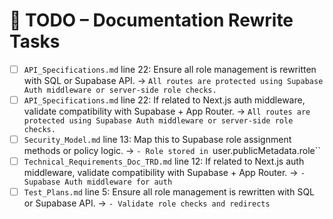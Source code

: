 # 📌 TODO – Documentation Rewrite Tasks

- [ ] `API_Specifications.md` line 22: Ensure all role management is rewritten with SQL or Supabase API. → `All routes are protected using Supabase Auth middleware or server-side role checks.`
- [ ] `API_Specifications.md` line 22: If related to Next.js auth middleware, validate compatibility with Supabase + App Router. → `All routes are protected using Supabase Auth middleware or server-side role checks.`
- [ ] `Security_Model.md` line 13: Map this to Supabase role assignment methods or policy logic. → `- Role stored in `user.publicMetadata.role``
- [ ] `Technical_Requirements_Doc_TRD.md` line 12: If related to Next.js auth middleware, validate compatibility with Supabase + App Router. → `- Supabase Auth middleware for auth`
- [ ] `Test_Plans.md` line 5: Ensure all role management is rewritten with SQL or Supabase API. → `- Validate role checks and redirects`
